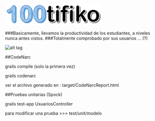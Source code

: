 ![alt tag](https://github.com/diegomartin010/100tifiko/blob/master/grails-app/assets/images/logos/logo.png)

###Basicamente, llevamos la productividad de los estudiantes, a niveles nunca antes vistos. 
###Totalmente comprobado por sus usuarios ... (?)

![alt tag](https://s-media-cache-ak0.pinimg.com/originals/8b/aa/00/8baa0000cf5f5533219a9364b4c39101.jpg)

##CodeNarc

grails compile (solo la primera vez)

grails codenarc

ver el archivo generado en :  target/CodeNarcReport.html


##Pruebas unitarias (Spock) 

grails test-app UsuariosController

para modificar una prueba >>> test/unit/modelo
